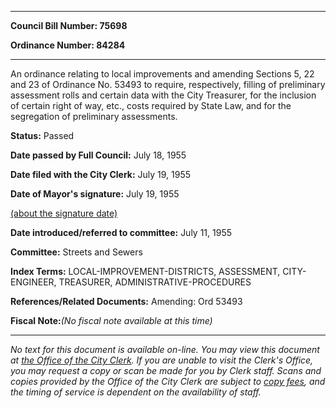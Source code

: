 

********

**Council Bill Number: 75698**
   
**Ordinance Number: 84284**
********

 An ordinance relating to local improvements and amending Sections 5, 22 and 23 of Ordinance No. 53493 to require, respectively, filling of preliminary assessment rolls and certain data with the City Treasurer, for the inclusion of certain right of way, etc., costs required by State Law, and for the segregation of preliminary assessments.

**Status:** Passed
   
**Date passed by Full Council:** July 18, 1955
   
**Date filed with the City Clerk:** July 19, 1955
   
**Date of Mayor's signature:** July 19, 1955
   
[(about the signature date)](/~public/approvaldate.htm)
   
   
   
**Date introduced/referred to committee:** July 11, 1955
   
**Committee:** Streets and Sewers
   
   
**Index Terms:** LOCAL-IMPROVEMENT-DISTRICTS, ASSESSMENT, CITY-ENGINEER, TREASURER, ADMINISTRATIVE-PROCEDURES

**References/Related Documents:** Amending: Ord 53493

**Fiscal Note:**_(No fiscal note available at this time)_
********

_No text for this document is available on-line. You may view this document at [the Office of the City Clerk](http://www.seattle.gov/leg/clerk/contactUs.htm). If you are unable to visit the Clerk's Office, you may request a copy or scan be made for you by Clerk staff. Scans and copies provided by the Office of the City Clerk are subject to [copy fees](http://clerk.seattle.gov/~public/clerkfees.htm), and the timing of service is dependent on the availability of staff._

